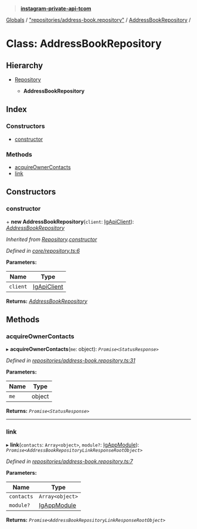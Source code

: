 > **[instagram-private-api-tcom](../README.md)**

[Globals](../README.md) / ["repositories/address-book.repository"](../modules/_repositories_address_book_repository_.md) / [AddressBookRepository](_repositories_address_book_repository_.addressbookrepository.md) /

# Class: AddressBookRepository

## Hierarchy

* [Repository](_core_repository_.repository.md)

  * **AddressBookRepository**

## Index

### Constructors

* [constructor](_repositories_address_book_repository_.addressbookrepository.md#constructor)

### Methods

* [acquireOwnerContacts](_repositories_address_book_repository_.addressbookrepository.md#acquireownercontacts)
* [link](_repositories_address_book_repository_.addressbookrepository.md#link)

## Constructors

###  constructor

\+ **new AddressBookRepository**(`client`: [IgApiClient](_core_client_.igapiclient.md)): *[AddressBookRepository](_repositories_address_book_repository_.addressbookrepository.md)*

*Inherited from [Repository](_core_repository_.repository.md).[constructor](_core_repository_.repository.md#constructor)*

*Defined in [core/repository.ts:6](https://github.com/cuonglnhust/instagram-private-api-tcom/blob/master/src/core/repository.ts#L6)*

**Parameters:**

Name | Type |
------ | ------ |
`client` | [IgApiClient](_core_client_.igapiclient.md) |

**Returns:** *[AddressBookRepository](_repositories_address_book_repository_.addressbookrepository.md)*

## Methods

###  acquireOwnerContacts

▸ **acquireOwnerContacts**(`me`: object): *`Promise<StatusResponse>`*

*Defined in [repositories/address-book.repository.ts:31](https://github.com/cuonglnhust/instagram-private-api-tcom/blob/3e16058/src/repositories/address-book.repository.ts#L31)*

**Parameters:**

Name | Type |
------ | ------ |
`me` | object |

**Returns:** *`Promise<StatusResponse>`*

___

###  link

▸ **link**(`contacts`: `Array<object>`, `module?`: [IgAppModule](../modules/_types_common_types_.md#igappmodule)): *`Promise<AddressBookRepositoryLinkResponseRootObject>`*

*Defined in [repositories/address-book.repository.ts:7](https://github.com/cuonglnhust/instagram-private-api-tcom/blob/3e16058/src/repositories/address-book.repository.ts#L7)*

**Parameters:**

Name | Type |
------ | ------ |
`contacts` | `Array<object>` |
`module?` | [IgAppModule](../modules/_types_common_types_.md#igappmodule) |

**Returns:** *`Promise<AddressBookRepositoryLinkResponseRootObject>`*